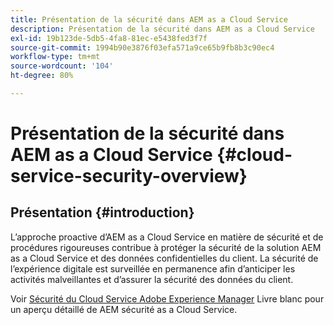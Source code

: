 ```yaml
---
title: Présentation de la sécurité dans AEM as a Cloud Service
description: Présentation de la sécurité dans AEM as a Cloud Service
exl-id: 19b123de-5db5-4fa8-81ec-e5438fed3f7f
source-git-commit: 1994b90e3876f03efa571a9ce65b9fb8b3c90ec4
workflow-type: tm+mt
source-wordcount: '104'
ht-degree: 80%

---
```


# Présentation de la sécurité dans AEM as a Cloud Service {#cloud-service-security-overview}

## Présentation {#introduction}

L’approche proactive d’AEM as a Cloud Service en matière de sécurité et de procédures rigoureuses contribue à protéger la sécurité de la solution AEM as a Cloud Service et des données confidentielles du client. La sécurité de l’expérience digitale est surveillée en permanence afin d’anticiper les activités malveillantes et d’assurer la sécurité des données du client.

Voir [Sécurité du Cloud Service Adobe Experience Manager](https://www.adobe.com/content/dam/cc/en/security/pdfs/AEMCloudService_Security_Overview.pdf) Livre blanc pour un aperçu détaillé de AEM sécurité as a Cloud Service.
